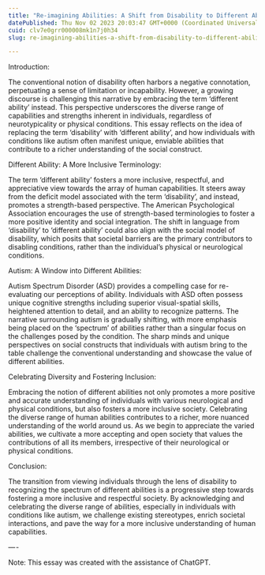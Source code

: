 ```yaml
---
title: "Re-imagining Abilities: A Shift from Disability to Different Ability"
datePublished: Thu Nov 02 2023 20:03:47 GMT+0000 (Coordinated Universal Time)
cuid: clv7e0grr000008mk1n7j0h34
slug: re-imagining-abilities-a-shift-from-disability-to-different-ability-6bce8bae7767

---
```


Introduction:

The conventional notion of disability often harbors a negative connotation, perpetuating a sense of limitation or incapability. However, a growing discourse is challenging this narrative by embracing the term ‘different ability’ instead. This perspective underscores the diverse range of capabilities and strengths inherent in individuals, regardless of neurotypicality or physical conditions. This essay reflects on the idea of replacing the term ‘disability’ with ‘different ability’, and how individuals with conditions like autism often manifest unique, enviable abilities that contribute to a richer understanding of the social construct.

Different Ability: A More Inclusive Terminology:

The term ‘different ability’ fosters a more inclusive, respectful, and appreciative view towards the array of human capabilities. It steers away from the deficit model associated with the term ‘disability’, and instead, promotes a strength-based perspective. The American Psychological Association encourages the use of strength-based terminologies to foster a more positive identity and social integration. The shift in language from ‘disability’ to ‘different ability’ could also align with the social model of disability, which posits that societal barriers are the primary contributors to disabling conditions, rather than the individual’s physical or neurological conditions.

Autism: A Window into Different Abilities:

Autism Spectrum Disorder (ASD) provides a compelling case for re-evaluating our perceptions of ability. Individuals with ASD often possess unique cognitive strengths including superior visual-spatial skills, heightened attention to detail, and an ability to recognize patterns. The narrative surrounding autism is gradually shifting, with more emphasis being placed on the ‘spectrum’ of abilities rather than a singular focus on the challenges posed by the condition. The sharp minds and unique perspectives on social constructs that individuals with autism bring to the table challenge the conventional understanding and showcase the value of different abilities.

Celebrating Diversity and Fostering Inclusion:

Embracing the notion of different abilities not only promotes a more positive and accurate understanding of individuals with various neurological and physical conditions, but also fosters a more inclusive society. Celebrating the diverse range of human abilities contributes to a richer, more nuanced understanding of the world around us. As we begin to appreciate the varied abilities, we cultivate a more accepting and open society that values the contributions of all its members, irrespective of their neurological or physical conditions.

Conclusion:

The transition from viewing individuals through the lens of disability to recognizing the spectrum of different abilities is a progressive step towards fostering a more inclusive and respectful society. By acknowledging and celebrating the diverse range of abilities, especially in individuals with conditions like autism, we challenge existing stereotypes, enrich societal interactions, and pave the way for a more inclusive understanding of human capabilities.

— -

Note: This essay was created with the assistance of ChatGPT.